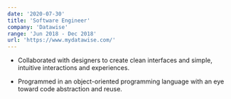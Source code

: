 ```yaml
---
date: '2020-07-30'
title: 'Software Engineer'
company: 'Datawise'
range: 'Jun 2018 - Dec 2018'
url: 'https://www.mydatawise.com/'
---
```


- Collaborated with designers to create clean interfaces and simple, intuitive interactions and experiences.

- Programmed in an object-oriented programming language with an eye toward code abstraction and reuse.
